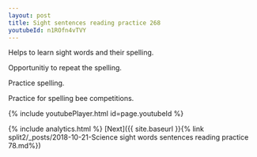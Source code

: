 ```yaml
---
layout: post
title: Sight sentences reading practice 268
youtubeId: n1ROfn4vTVY
---
```

 
 
Helps to learn sight words and their spelling.

Opportunitiy to repeat the spelling. 

Practice spelling. 
 
Practice for spelling bee competitions. 
 
{% include youtubePlayer.html id=page.youtubeId %}
 
 
{% include analytics.html %} 
[Next]({{ site.baseurl }}{% link  split2/_posts/2018-10-21-Science sight words sentences reading practice 78.md%})
 
